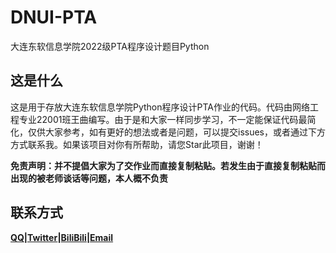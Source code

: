 # DNUI-PTA

大连东软信息学院2022级PTA程序设计题目Python

## 这是什么

这是用于存放大连东软信息学院Python程序设计PTA作业的代码。代码由网络工程专业22001班王曲编写。由于是和大家一样同步学习，不一定能保证代码最简化，仅供大家参考，如有更好的想法或者是问题，可以提交issues，或者通过下方方式联系我。如果该项目对你有所帮助，请您Star此项目，谢谢！

**免责声明：并不提倡大家为了交作业而直接复制粘贴。若发生由于直接复制粘贴而出现的被老师谈话等问题，本人概不负责**

## 联系方式

**[QQ](https://qm.qq.com/cgi-bin/qm/qr?k=bFiA1FEjTyqfBtaq8pHmcjpMfNre5YJM&noverify=0&personal_qrcode_source=3)|[Twitter](https://twitter.com/WuQiNB)|[BiliBili](https://space.bilibili.com/43894789)|[Email](mailto:me@iam57.com)**

